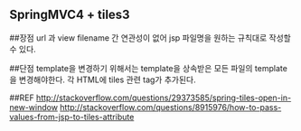 SpringMVC4 + tiles3
----

##장점
url 과 view filename 간 연관성이 없어 jsp 파일명을 원하는 규칙대로 작성할 수 있다.


##단점
template을 변경하기 위해서는 template을 상속받은 모든 파일의 template을 변경해야한다.
각 HTML에 tiles 관련 tag가 추가된다.


##REF
http://stackoverflow.com/questions/29373585/spring-tiles-open-in-new-window
http://stackoverflow.com/questions/8915976/how-to-pass-values-from-jsp-to-tiles-attribute